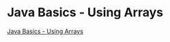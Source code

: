 # Java Basics - Using Arrays
[Java Basics - Using Arrays](https://aiwithcloud.com/2022/09/19/java_basics___using_arrays/)
